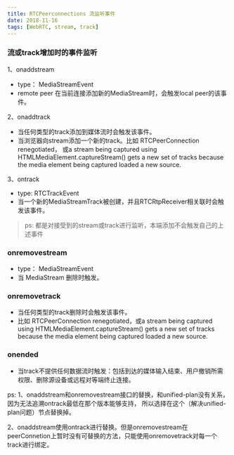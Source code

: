 ```yaml
---
title: RTCPeerconnections 流监听事件
date: 2018-11-16
tags: [WebRTC, stream, track] 
---
```


### 流或track增加时的事件监听
1、onaddstream

- type： MediaStreamEvent 
- remote peer 在当前连接添加新的MediaStream时，会触发local peer的该事件。

<!--more-->

2、onaddtrack

- 当任何类型的track添加到媒体流时会触发该事件。
- 当浏览器向stream添加一个新的track。比如 RTCPeerConnection renegotiated，
  或a stream being captured using HTMLMediaElement.captureStream() gets a new set of tracks because the media element being captured loaded a new source.

3、ontrack

- type: RTCTrackEvent
- 当一个新的MediaStreamTrack被创建，并且RTCRtpReceiver相关联时会触发该事件。

> ps: 都是对接受到的stream或track进行监听，本端添加不会触发自己的上述事件




### onremovestream

- type： MediaStreamEvent 
- 当 MediaStream 删除时触发。


### onremovetrack

- 当任何类型的track删除时会触发该事件。
- 比如 RTCPeerConnection renegotiated，或a stream being captured using HTMLMediaElement.captureStream() 
  gets a new set of tracks because the media element being captured loaded a new source.

### onended

- 当track不提供任何数据流时触发：包括到达的媒体输入结束、用户撤销所需权限、删除源设备或远程对等端终止连接。

ps: 
1、onaddstream和onremovestream接口的替换，和unified-plan没有关系，因为无法追溯ontrack最低在那个版本能够支持，
所以选择在这个（解决unified-plan问题）节点替换掉。

2、onaddstream使用ontrack进行替换。但是onremovestream在peerConnetion上暂时没有可替换的方法，只能使用onremovetrack对每一个track进行绑定。





